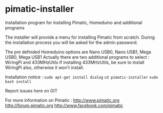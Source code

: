# pimatic-installer
Installation program for installing Pimatic, Homeduino and additional programs

The installer will provide a menu for installing Pimatic from scratch.
During the installation process you will be asked for the admin password.

The pre definded Homeduino options are Nano USB0, Nano USB1, Mega USB0, Mega USB1
Actually there are two additional programs to select : WiringPi and 433MHzUtils
If installing 433MHzUtils, be sure to install WiringPi also, otherwise it won't install.

Installation notice : 
```sudo apt-get install dialog```
```cd pimatic-installer```
```sudo bash install```


Report issues here on GIT

For more information on Pimatic :
http://www.pimatic.org
http://forum.pimatic.org
http://www.facebook.com/pimatic
